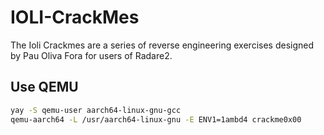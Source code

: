 # IOLI-CrackMes

The Ioli Crackmes are a series of reverse engineering exercises designed by Pau Oliva Fora for users of Radare2.

## Use QEMU

```bash
yay -S qemu-user aarch64-linux-gnu-gcc
qemu-aarch64 -L /usr/aarch64-linux-gnu -E ENV1=1ambd4 crackme0x00
```
